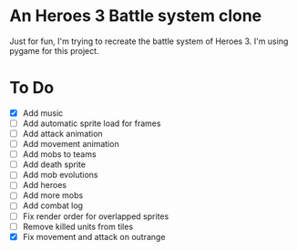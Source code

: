 # An Heroes 3 Battle system clone

Just for fun, I'm trying to recreate the battle system of Heroes 3. I'm using pygame for this project.

# To Do

- [x] Add music
- [ ] Add automatic sprite load for frames
- [ ] Add attack animation
- [ ] Add movement animation
- [ ] Add mobs to teams
- [ ] Add death sprite
- [ ] Add mob evolutions
- [ ] Add heroes
- [ ] Add more mobs
- [ ] Add combat log
- [ ] Fix render order for overlapped sprites
- [ ] Remove killed units from tiles
- [x] Fix movement and attack on outrange
